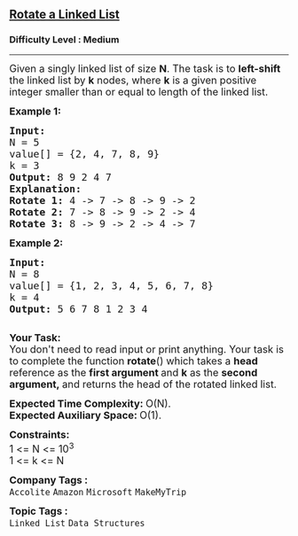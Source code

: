 <h2><a href="https://www.geeksforgeeks.org/problems/rotate-a-linked-list/1?page=1&category=Linked%20List,doubly-linked-list,circular-linked-list,circular%20linked%20list&company=Microsoft,Google&difficulty=Medium,Hard&sortBy=submissions">Rotate a Linked List</a></h2><h3>Difficulty Level : Medium</h3><hr><div class="problems_problem_content__Xm_eO"><p><span style="font-size:18px">Given a singly linked list of size <strong>N</strong>. The task is to <strong>left-shift</strong> the linked list by <strong>k</strong> nodes, where <strong>k</strong> is a given positive integer smaller than or equal to length of the linked list. </span></p>

<p><span style="font-size:18px"><strong>Example 1:</strong></span></p>

<pre><span style="font-size:18px"><strong>Input:
</strong>N = 5
value[] = {2, 4, 7, 8, 9}
k = 3
<strong>Output: </strong>8 9 2 4 7<strong>
Explanation:</strong></span>
<span style="font-size:18px"><strong>Rotate 1:&nbsp;</strong>4 -&gt; 7 -&gt; 8 -&gt; 9 -&gt; 2</span>
<span style="font-size:18px"><strong>Rotate 2:</strong>&nbsp;7&nbsp;-&gt; 8&nbsp;-&gt; 9&nbsp;-&gt; 2&nbsp;-&gt; 4</span>
<span style="font-size:18px"><strong>Rotate 3:</strong>&nbsp;8&nbsp;-&gt; 9&nbsp;-&gt; 2&nbsp;-&gt; 4&nbsp;-&gt; 7</span>
</pre>

<p><span style="font-size:18px"><strong>Example 2:</strong></span></p>

<pre><span style="font-size:18px"><strong>Input:
</strong>N = 8
value[] = {1, 2, 3, 4, 5, 6, 7, 8}
k = 4
<strong>Output: </strong>5 6 7 8 1 2 3 4</span>
</pre>

<p><br>
<span style="font-size:18px"><strong>Your Task:</strong><br>
You don't need to read input or print anything. Your task is to complete the function <strong>rotate</strong>() which takes a&nbsp;<strong>head </strong>reference as the <strong>first argument </strong>and <strong>k</strong> as the <strong>second argument,&nbsp;</strong>and returns the head of the rotated linked list.</span></p>

<p><span style="font-size:18px"><strong>Expected Time Complexity:&nbsp;</strong>O(N).<br>
<strong>Expected Auxiliary Space:&nbsp;</strong>O(1).</span></p>

<p><span style="font-size:18px"><strong>Constraints:</strong><br>
1 &lt;= N &lt;= 10<sup>3</sup><br>
1 &lt;= k &lt;= N</span></p>
</div><p><span style=font-size:18px><strong>Company Tags : </strong><br><code>Accolite</code>&nbsp;<code>Amazon</code>&nbsp;<code>Microsoft</code>&nbsp;<code>MakeMyTrip</code>&nbsp;<br><p><span style=font-size:18px><strong>Topic Tags : </strong><br><code>Linked List</code>&nbsp;<code>Data Structures</code>&nbsp;